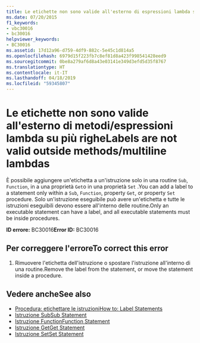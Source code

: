 ```yaml
---
title: Le etichette non sono valide all'esterno di espressioni lambda su più righe metodi
ms.date: 07/20/2015
f1_keywords:
- vbc30016
- bc30016
helpviewer_keywords:
- BC30016
ms.assetid: 17d12a96-d759-4df9-882c-5e45c1d814a5
ms.openlocfilehash: 6979d15f223fb7c8ef81d8a423f998541428eed9
ms.sourcegitcommit: 0be8a279af6d8a43e03141e349d3efd5d35f8767
ms.translationtype: HT
ms.contentlocale: it-IT
ms.lasthandoff: 04/18/2019
ms.locfileid: "59345807"
---
```

# <a name="labels-are-not-valid-outside-methodsmultiline-lambdas"></a><span data-ttu-id="18cb8-102">Le etichette non sono valide all'esterno di metodi/espressioni lambda su più righe</span><span class="sxs-lookup"><span data-stu-id="18cb8-102">Labels are not valid outside methods/multiline lambdas</span></span>
<span data-ttu-id="18cb8-103">È possibile aggiungere un'etichetta a un'istruzione solo in una routine `Sub`, `Function`, in a una proprietà `Get`o in una proprietà `Set` .</span><span class="sxs-lookup"><span data-stu-id="18cb8-103">You can add a label to a statement only within a `Sub`, `Function`, property `Get`, or property `Set` procedure.</span></span> <span data-ttu-id="18cb8-104">Solo un'istruzione eseguibile può avere un'etichetta e tutte le istruzioni eseguibili devono essere all'interno delle routine.</span><span class="sxs-lookup"><span data-stu-id="18cb8-104">Only an executable statement can have a label, and all executable statements must be inside procedures.</span></span>  
  
 <span data-ttu-id="18cb8-105">**ID errore:** BC30016</span><span class="sxs-lookup"><span data-stu-id="18cb8-105">**Error ID:** BC30016</span></span>  
  
## <a name="to-correct-this-error"></a><span data-ttu-id="18cb8-106">Per correggere l'errore</span><span class="sxs-lookup"><span data-stu-id="18cb8-106">To correct this error</span></span>  
  
1. <span data-ttu-id="18cb8-107">Rimuovere l'etichetta dell'istruzione o spostare l'istruzione all'interno di una routine.</span><span class="sxs-lookup"><span data-stu-id="18cb8-107">Remove the label from the statement, or move the statement inside a procedure.</span></span>  
  
## <a name="see-also"></a><span data-ttu-id="18cb8-108">Vedere anche</span><span class="sxs-lookup"><span data-stu-id="18cb8-108">See also</span></span>

- [<span data-ttu-id="18cb8-109">Procedura: etichettare le istruzioni</span><span class="sxs-lookup"><span data-stu-id="18cb8-109">How to: Label Statements</span></span>](../../visual-basic/programming-guide/program-structure/how-to-label-statements.md)
- [<span data-ttu-id="18cb8-110">Istruzione Sub</span><span class="sxs-lookup"><span data-stu-id="18cb8-110">Sub Statement</span></span>](../../visual-basic/language-reference/statements/sub-statement.md)
- [<span data-ttu-id="18cb8-111">Istruzione Function</span><span class="sxs-lookup"><span data-stu-id="18cb8-111">Function Statement</span></span>](../../visual-basic/language-reference/statements/function-statement.md)
- [<span data-ttu-id="18cb8-112">Istruzione Get</span><span class="sxs-lookup"><span data-stu-id="18cb8-112">Get Statement</span></span>](../../visual-basic/language-reference/statements/get-statement.md)
- [<span data-ttu-id="18cb8-113">Istruzione Set</span><span class="sxs-lookup"><span data-stu-id="18cb8-113">Set Statement</span></span>](../../visual-basic/language-reference/statements/set-statement.md)
